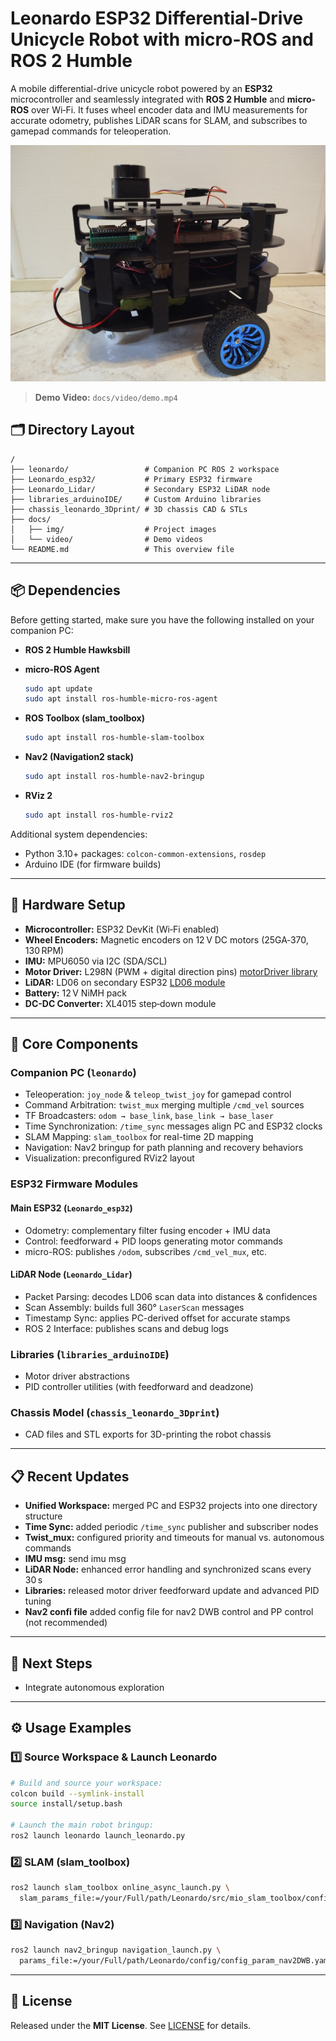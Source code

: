 # Leonardo ESP32 Differential-Drive Unicycle Robot with micro-ROS and ROS 2 Humble

A mobile differential-drive unicycle robot powered by an **ESP32** microcontroller and seamlessly integrated with **ROS 2 Humble** and **micro-ROS** over Wi‑Fi. It fuses wheel encoder data and IMU measurements for accurate odometry, publishes LiDAR scans for SLAM, and subscribes to gamepad commands for teleoperation.

![Leonardo Robot](docs/img/Leonardo.jpg)

> **Demo Video:** `docs/video/demo.mp4`

## 🗂️ Directory Layout

```text
/
├── leonardo/                 # Companion PC ROS 2 workspace
├── Leonardo_esp32/           # Primary ESP32 firmware
├── Leonardo_Lidar/           # Secondary ESP32 LiDAR node
├── libraries_arduinoIDE/     # Custom Arduino libraries
├── chassis_leonardo_3Dprint/ # 3D chassis CAD & STLs
├── docs/
│   ├── img/                  # Project images
│   └── video/                # Demo videos
└── README.md                 # This overview file
```

---

## 📦 Dependencies

Before getting started, make sure you have the following installed on your companion PC:

* **ROS 2 Humble Hawksbill**
* **micro-ROS Agent**

  ```bash
  sudo apt update
  sudo apt install ros-humble-micro-ros-agent
  ```
* **ROS Toolbox (slam\_toolbox)**

  ```bash
  sudo apt install ros-humble-slam-toolbox
  ```
* **Nav2 (Navigation2 stack)**

  ```bash
  sudo apt install ros-humble-nav2-bringup
  ```
* **RViz 2**

  ```bash
  sudo apt install ros-humble-rviz2
  ```

Additional system dependencies:

* Python 3.10+ packages: `colcon-common-extensions`, `rosdep`
* Arduino IDE (for firmware builds)

---

## 🔧 Hardware Setup

* **Microcontroller:** ESP32 DevKit (Wi‑Fi enabled)
* **Wheel Encoders:** Magnetic encoders on 12 V DC motors (25GA‑370, 130 RPM)
* **IMU:** MPU6050 via I2C (SDA/SCL)
* **Motor Driver:** L298N (PWM + digital direction pins)
  [motorDriver library](https://github.com/EmDonato/motorDriver.git)
* **LiDAR:** LD06 on secondary ESP32
  [LD06 module](https://github.com/EmDonato/ld06_esp32_microRos.git)
* **Battery:** 12 V NiMH pack
* **DC-DC Converter:** XL4015 step‑down module

---

## 🚀 Core Components

### Companion PC (`leonardo`)

* Teleoperation: `joy_node` & `teleop_twist_joy` for gamepad control
* Command Arbitration: `twist_mux` merging multiple `/cmd_vel` sources
* TF Broadcasters: `odom → base_link`, `base_link → base_laser`
* Time Synchronization: `/time_sync` messages align PC and ESP32 clocks
* SLAM Mapping: `slam_toolbox` for real-time 2D mapping
* Navigation: Nav2 bringup for path planning and recovery behaviors
* Visualization: preconfigured RViz2 layout

### ESP32 Firmware Modules

#### Main ESP32 (`Leonardo_esp32`)

* Odometry: complementary filter fusing encoder + IMU data
* Control: feedforward + PID loops generating motor commands
* micro-ROS: publishes `/odom`, subscribes `/cmd_vel_mux`, etc.

#### LiDAR Node (`Leonardo_Lidar`)

* Packet Parsing: decodes LD06 scan data into distances & confidences
* Scan Assembly: builds full 360° `LaserScan` messages
* Timestamp Sync: applies PC-derived offset for accurate stamps
* ROS 2 Interface: publishes scans and debug logs

### Libraries (`libraries_arduinoIDE`)

* Motor driver abstractions
* PID controller utilities (with feedforward and deadzone)

### Chassis Model (`chassis_leonardo_3Dprint`)

* CAD files and STL exports for 3D-printing the robot chassis

---

## 📋 Recent Updates

* **Unified Workspace:** merged PC and ESP32 projects into one directory structure
* **Time Sync:** added periodic `/time_sync` publisher and subscriber nodes
* **Twist\_mux:** configured priority and timeouts for manual vs. autonomous commands
* **IMU msg:** send imu msg
* **LiDAR Node:** enhanced error handling and synchronized scans every 30 s
* **Libraries:** released motor driver feedforward update and advanced PID tuning
* **Nav2 confi file** added config file for nav2 DWB control and PP control (not recommended)
---

## 🚀 Next Steps

* Integrate autonomous exploration

---

## ⚙️ Usage Examples

### 1️⃣ Source Workspace & Launch Leonardo

```bash
# Build and source your workspace:
colcon build --symlink-install
source install/setup.bash

# Launch the main robot bringup:
ros2 launch leonardo launch_leonardo.py
```

### 2️⃣ SLAM (slam\_toolbox)

```bash
ros2 launch slam_toolbox online_async_launch.py \
  slam_params_file:=/your/Full/path/Leonardo/src/mio_slam_toolbox/config/mapper_params_online_async.yaml
```

### 3️⃣ Navigation (Nav2)

```bash
ros2 launch nav2_bringup navigation_launch.py \
  params_file:=/your/Full/path/Leonardo/config/config_param_nav2DWB.yaml
```

---

## 📄 License

Released under the **MIT License**. See [LICENSE](LICENSE) for details.
